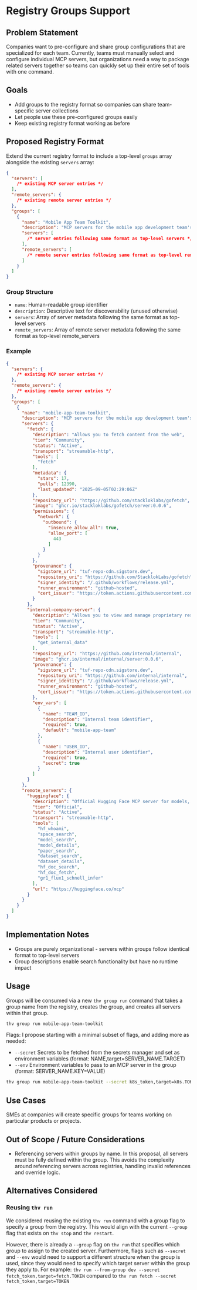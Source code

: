 # Registry Groups Support

## Problem Statement

Companies want to pre-configure and share group configurations that are specialized for each team. Currently, teams must manually select and configure individual MCP servers, but organizations need a way to package related servers together so teams can quickly set up their entire set of tools with one command.

## Goals

- Add groups to the registry format so companies can share team-specific server collections
- Let people use these pre-configured groups easily
- Keep existing registry format working as before

## Proposed Registry Format

Extend the current registry format to include a top-level `groups` array alongside the existing `servers` array:

```json
{
  "servers": [
    /* existing MCP server entries */
  ],
  "remote_servers": {
    /* existing remote server entries */
  },
  "groups": [
    {
      "name": "Mobile App Team Toolkit",
      "description": "MCP servers for the mobile app development team's workflows",
      "servers": [
        /* server entries following same format as top-level servers */
      ],
      "remote_servers": [
        /* remote server entries following same format as top-level remote_servers */
      ]
    }
  ]
}
```

### Group Structure

- `name`: Human-readable group identifier
- `description`: Descriptive text for discoverability (unused otherwise)
- `servers`: Array of server metadata following the same format as top-level servers
- `remote_servers`: Array of remote server metadata following the same format as top-level remote_servers

### Example

```json
{
  "servers": {
    /* existing MCP server entries */
  },
  "remote_servers": {
    /* existing remote server entries */
  },
  "groups": [
    {
      "name": "mobile-app-team-toolkit",
      "description": "MCP servers for the mobile app development team's workflows",
      "servers": {
        "fetch": {
          "description": "Allows you to fetch content from the web",
          "tier": "Community",
          "status": "Active",
          "transport": "streamable-http",
          "tools": [
            "fetch"
          ],
          "metadata": {
            "stars": 17,
            "pulls": 12390,
            "last_updated": "2025-09-05T02:29:06Z"
          },
          "repository_url": "https://github.com/stackloklabs/gofetch",
          "image": "ghcr.io/stackloklabs/gofetch/server:0.0.6",
          "permissions": {
            "network": {
              "outbound": {
                "insecure_allow_all": true,
                "allow_port": [
                  443
                ]
              }
            }
          },
          "provenance": {
            "sigstore_url": "tuf-repo-cdn.sigstore.dev",
            "repository_uri": "https://github.com/StacklokLabs/gofetch",
            "signer_identity": "/.github/workflows/release.yml",
            "runner_environment": "github-hosted",
            "cert_issuer": "https://token.actions.githubusercontent.com"
          }
        },
        "internal-company-server": {
          "description": "Allows you to view and manage proprietary resources",
          "tier": "Community",
          "status": "Active",
          "transport": "streamable-http",
          "tools": [
            "get_internal_data"
          ],
          "repository_url": "https://github.com/internal/internal",
          "image": "ghcr.io/internal/internal/server:0.0.6",
          "provenance": {
            "sigstore_url": "tuf-repo-cdn.sigstore.dev",
            "repository_uri": "https://github.com/internal/internal",
            "signer_identity": "/.github/workflows/release.yml",
            "runner_environment": "github-hosted",
            "cert_issuer": "https://token.actions.githubusercontent.com"
          },
          "env_vars": [
            {
              "name": "TEAM_ID",
              "description": "Internal team identifier",
              "required": true,
              "default": "mobile-app-team"
            },
            {
              "name": "USER_ID",
              "description": "Internal user identifier",
              "required": true,
              "secret": true
            }
          ]
        }
      },
      "remote_servers": {
        "huggingface": {
          "description": "Official Hugging Face MCP server for models, datasets, and research papers",
          "tier": "Official",
          "status": "Active",
          "transport": "streamable-http",
          "tools": [
            "hf_whoami",
            "space_search",
            "model_search",
            "model_details",
            "paper_search",
            "dataset_search",
            "dataset_details",
            "hf_doc_search",
            "hf_doc_fetch",
            "gr1_flux1_schnell_infer"
          ],
          "url": "https://huggingface.co/mcp"
        }
      }
    }
  ]
}
```

## Implementation Notes

- Groups are purely organizational - servers within groups follow identical format to top-level servers
- Group descriptions enable search functionality but have no runtime impact

## Usage

Groups will be consumed via a new `thv group run` command that takes a group name from the registry, creates the group, and creates all servers within that group.

```bash
thv group run mobile-app-team-toolkit
```

Flags:
I propose starting with a minimal subset of flags, and adding more as needed:
- `--secret` Secrets to be fetched from the secrets manager and set as environment variables (format: NAME,target=SERVER_NAME.TARGET)
- `--env` Environment variables to pass to an MCP server in the group (format: SERVER_NAME.KEY=VALUE)

```bash
thv group run mobile-app-team-toolkit --secret k8s_token,target=k8s.TOKEN --secret playwright_token,target=playwright.TOKEN --env api-server.DEBUG=true
```

## Use Cases

SMEs at companies will create specific groups for teams working on particular products or projects.

## Out of Scope / Future Considerations

- Referencing servers within groups by name. In this proposal, all servers must be fully defined within the group. This
  avoids the complexity around referencing servers across registries, handling invalid references and override logic.

## Alternatives Considered

### Reusing `thv run`

We considered reusing the existing `thv run` command with a group flag to specify a group from the registry. This would
align with the current `--group` flag that exists on `thv stop` and `thv restart`.

However, there is already a `--group` flag on `thv run` that specifies which group to assign to the created server.
Furthermore, flags such as `--secret` and `--env` would need to support a different structure when the group is used,
since they would need to specify which target server within the group they apply to.
For example:
`thv run --from-group dev --secret fetch_token,target=fetch.TOKEN`
compared to
`thv run fetch --secret fetch_token,target=TOKEN`